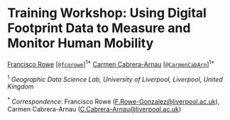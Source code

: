 # Training Workshop: Using Digital Footprint Data to Measure and Monitor Human Mobility

[Francisco Rowe](http://www.franciscorowe.com) [[`@fcorowe`](http://twitter.com/fcorowe)]<sup>1*</sup>
[Carmen Cabrera-Arnau](http://www.xxx) [[`@CarmenCabArn`](http://twitter.com/carmencabarn)]<sup>1*</sup>

<sup>1</sup> *Geographic Data Science Lab, University of Liverpool, Liverpool, United Kingdom*

<sup>*</sup> *Correspondence*:
Francisco Rowe (F.Rowe-Gonzalez@liverpool.ac.uk),
Carmen Cabrera-Arnau (C.Cabrera-Arnau@liverpool.ac.uk)
